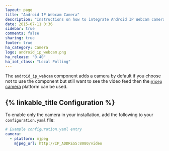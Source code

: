 ```yaml
---
layout: page
title: "Android IP Webcam Camera"
description: "Instructions on how to integrate Android IP Webcam cameras within Home Assistant."
date: 2015-07-11 0:36
sidebar: true
comments: false
sharing: true
footer: true
ha_category: Camera
logo: android_ip_webcam.png
ha_release: "0.40"
ha_iot_class: "Local Polling"
---
```


The `android_ip_webcam` component adds a camera by default if you choose not to use the component but still want to see the video feed then the [`mjpeg` camera](/components/camera.mjpeg/) platform can be used.

## {% linkable_title Configuration %}

To enable only the camera in your installation, add the following to your `configuration.yaml` file:

```yaml
# Example configuration.yaml entry
camera:
  - platform: mjpeg
    mjpeg_url: http://IP_ADDRESS:8080/video
```
